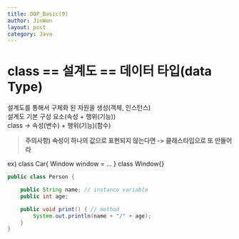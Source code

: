 ```yaml
---
title: OOP_Basic(9)
author: JinWon
layout: post
category: Java
---
```


# class == 설계도 == 데이터 타입(data Type)

설계도를 통해서 구체화 된 자원을 생성(객체, 인스턴스) <br>
설계도 기본 구성 요소(속성 + 행위(기능)) <br>
class -> 속성(변수) + 행위(기능)(함수) <br>

> **주의사항) 속성이 하나의 값으로 표현되지 않는다면 -> 클래스타입으로 또 만들어라**
> 
ex) class Car{ Window window = ... }
class Window{}

~~~java
public class Person {

	public String name; // instance variable
	public int age;

	public void print() { // method
		System.out.println(name + "/" + age);
	}
}
~~~